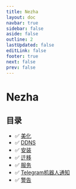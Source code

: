 ```yaml
---
title: Nezha
layout: doc
navbar: true
sidebar: false
aside: false
outline: 2
lastUpdated: false
editLink: false
footer: true
next: false
prev: false
---
```


# Nezha

## 目录

- ✅ [美化](/software/nezha/beautify)
- ✅ [DDNS](/software/nezha/ddns)
- ✅ [安装](/software/nezha/install)
- ✅ [迁移](/software/nezha/migrate)
- ✅ [服务](/software/nezha/service)
- ✅ [Telegram机器人通知](/software/nezha/telebot)
- ✅ [警告](/software/nezha/warning)